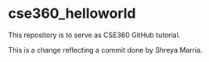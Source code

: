 # cse360_helloworld

This repository is to serve as CSE360 GitHub tutorial.

This is a change reflecting a commit done by Shreya Marria.
